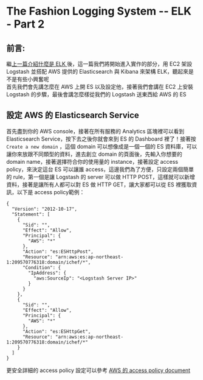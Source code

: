 # The Fashion Logging System -- ELK - Part 2  


## 前言:  
繼[上一篇介紹什麼是 ELK ]後，這一篇我們將開始進入實作的部分，用 EC2 架設 Logstash 並搭配 AWS 提供的 Elasticsearch 與 Kibana 來架構 ELK，聽起來是不是有些小興奮呢  
首先我們會先講怎麼在 AWS 上開 ES 以及設定他，接著我們會講在 EC2 上安裝 Logstash 的步驟，最後會講怎麼樣從我們的 Logstash 送東西給 AWS 的 ES  

## 設定 AWS 的 Elasticsearch Service
首先盡到你的 AWS console，接著在所有服務的 Analytics 區塊裡可以看到 Elasticsearch Service，按下去之後你就會來到 ES 的  Dashboard 裡了！接著按 `Create a new domain` ，這個 domain 可以想像成是一個一個的 ES 資料庫，可以讓你來放跟不同類型的資料，進去創立 domain 的頁面後，先輸入你想要的 domain name，接著選擇符合你的使用量的 instance，接著設定 access policy，來決定這台 ES 可以讓誰 access，這邊我們為了方便，只設定兩個簡單的 rule，第一個是讓 Logstash 的 server 可以做 HTTP POST，這樣就可以新增資料，接著是讓所有人都可以對 ES 做 HTTP GET，讓大家都可以從 ES 裡獲取資訊，以下是 access policy範例：
```
{
  "Version": "2012-10-17",
  "Statement": [
    {
      "Sid": "",
      "Effect": "Allow",
      "Principal": {
        "AWS": "*"
      },
      "Action": "es:ESHttpPost",
      "Resource": "arn:aws:es:ap-northeast-1:209570776318:domain/ichef/*",
      "Condition": {
        "IpAddress": {
          "aws:SourceIp": "<Logstash Server IP>"
        }
      }
    },
    {
      "Sid": "",
      "Effect": "Allow",
      "Principal": {
        "AWS": "*"
      },
      "Action": "es:ESHttpGet",
      "Resource": "arn:aws:es:ap-northeast-1:209570776318:domain/ichef/*"
    }
  ]
}
```
更安全詳細的 access policy 設定可以參考 [AWS 的 access policy document]
















[上一篇介紹什麼是 ELK ]: <http://ichef.github.io/The%20Fashion%20Logging%20System%20--%20ELK%20-%20Part%201/>
[AWS 的 access policy document]: <http://docs.aws.amazon.com/AmazonS3/latest/dev/access-policy-language-overview.html>